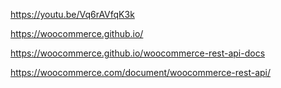 https://youtu.be/Vq6rAVfqK3k

https://woocommerce.github.io/

https://woocommerce.github.io/woocommerce-rest-api-docs

https://woocommerce.com/document/woocommerce-rest-api/
